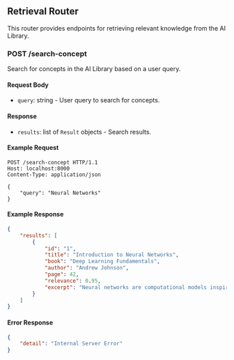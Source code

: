 ## Retrieval Router

This router provides endpoints for retrieving relevant knowledge from the AI Library.

### POST /search-concept

Search for concepts in the AI Library based on a user query.

#### Request Body

* `query`: string - User query to search for concepts.

#### Response

* `results`: list of `Result` objects - Search results.

#### Example Request

```http
POST /search-concept HTTP/1.1
Host: localhost:8000
Content-Type: application/json

{
    "query": "Neural Networks"
}
```

#### Example Response

```json
{
    "results": [
        {
            "id": "1",
            "title": "Introduction to Neural Networks",
            "book": "Deep Learning Fundamentals",
            "author": "Andrew Johnson",
            "page": 42,
            "relevance": 0.95,
            "excerpt": "Neural networks are computational models inspired by the human brain's structure and function..."
        }
    ]
}
```

#### Error Response

```json
{
    "detail": "Internal Server Error"
}
``` 
